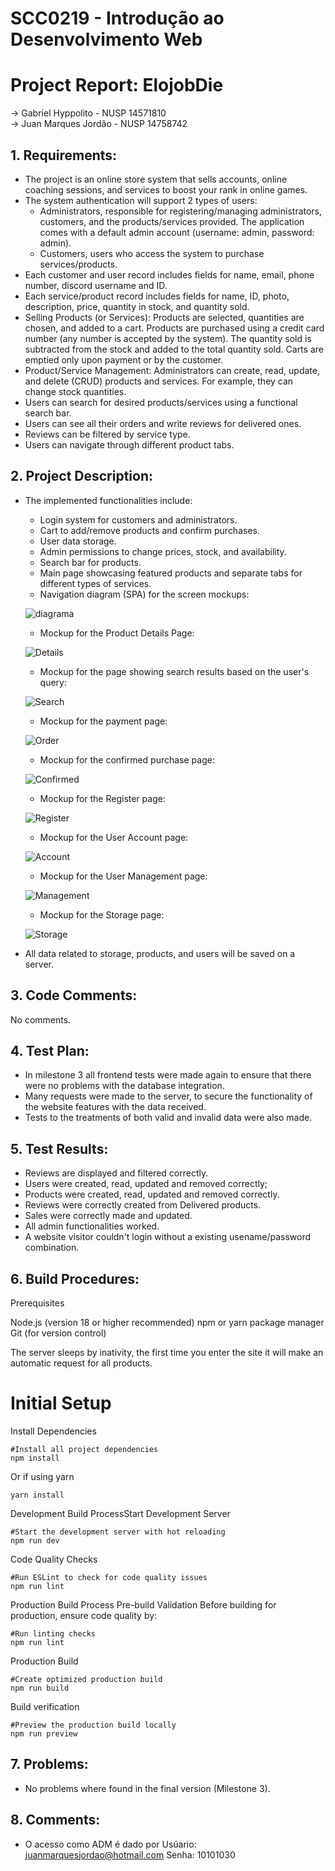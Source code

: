# SCC0219 - Introdução ao Desenvolvimento Web <br/>

# Project Report: ElojobDie
-> Gabriel Hyppolito - NUSP 14571810 </br>
-> Juan Marques Jordão - NUSP 14758742 </br>

## 1. Requirements:
  * The project is an online store system that sells accounts, online coaching sessions, and services to boost your rank in online games.
  * The system authentication will support 2 types of users:
      - Administrators, responsible for registering/managing administrators, customers, and the products/services provided. The application comes with a default admin account (username: admin, password: admin).
      - Customers, users who access the system to purchase services/products.
  * Each customer and user record includes fields for name, email, phone number, discord username and ID.
  * Each service/product record includes fields for name, ID, photo, description, price, quantity in stock, and quantity sold.
  * Selling Products (or Services): Products are selected, quantities are chosen, and added to a cart. Products are purchased using a credit card number (any number is accepted by the system). The quantity sold is subtracted from the stock and added to the total quantity sold. Carts are emptied only upon payment or by the customer.
  * Product/Service Management: Administrators can create, read, update, and delete (CRUD) products and services. For example, they can change stock quantities.
  * Users can search for desired products/services using a functional search bar.
  * Users can see all their orders and write reviews for delivered ones.
  * Reviews can be filtered by service type.
  * Users can navigate through different product tabs.

## 2. Project Description:
  * The implemented functionalities include:
     - Login system for customers and administrators.
     - Cart to add/remove products and confirm purchases.
     - User data storage.
     - Admin permissions to change prices, stock, and availability.
     - Search bar for products.
     - Main page showcasing featured products and separate tabs for different types of services.

    * Navigation diagram (SPA) for the screen mockups:
     <p>
      <img src="Prototypes/diagrama.png" alt="diagrama">
     </p>

    * Mockup for the Product Details Page:
     <p>
      <img src="Prototypes/prodDetails.png" alt="Details"/>
     </p>

    * Mockup for the page showing search results based on the user's query:
     <p>
      <img src="Prototypes/searchResult.png" alt="Search"/>
     </p>

    * Mockup for the payment page:
     <p>
      <img src="Prototypes/orderPage.png" alt="Order"/>
     </p>

    * Mockup for the confirmed purchase page:
     <p>
      <img src="Prototypes/confirmedPage.png" alt="Confirmed"/>
     </p>

    * Mockup for the Register page:
     <p>
      <img src="Prototypes/registerPage.png" alt="Register"/>
     </p>

    * Mockup for the User Account page:
     <p>
      <img src="Prototypes/UserAccount.png" alt="Account"/>
     </p>

    * Mockup for the User Management page:
     <p>
      <img src="Prototypes/userManagement.png" alt="Management"/>
     </p>

    * Mockup for the Storage page:
     <p>
      <img src="Prototypes/storagePage.png" alt="Storage"/>
     </p>
     
   * All data related to storage, products, and users will be saved on a server.

## 3. Code Comments:
No comments.

## 4. Test Plan:
* In milestone 3 all frontend tests were made again to ensure that there were no problems with the database integration.
* Many requests were made to the server, to secure the functionality of the website features with the data received.
* Tests to the treatments of both valid and invalid data were also made.

## 5. Test Results:
* Reviews are displayed and filtered correctly.
* Users were created, read, updated and removed correctly;
* Products were created, read, updated and removed correctly.
* Reviews were correctly created from Delivered products.
* Sales were correctly made and updated.
* All admin functionalities worked.
* A website visitor couldn't login without a existing usename/password combination.

## 6. Build Procedures:
Prerequisites

Node.js (version 18 or higher recommended)
npm or yarn package manager
Git (for version control)

The server sleeps by inativity, the first time you enter the site it will make an automatic request for all products.

# Initial Setup
Install Dependencies
```
#Install all project dependencies
npm install
```
Or if using yarn
```
yarn install
```

Development Build ProcessStart Development Server
```
#Start the development server with hot reloading
npm run dev
```
Code Quality Checks
  ``` 
#Run ESLint to check for code quality issues
npm run lint
```

Production Build Process
Pre-build Validation
Before building for production, ensure code quality by:
```
#Run linting checks
npm run lint
```
Production Build
```
#Create optimized production build
npm run build
```

Build verification
```
#Preview the production build locally
npm run preview
```

## 7. Problems:
* No problems where found in the final version (Milestone 3).

## 8. Comments:
* O acesso como ADM é dado por Usúario: juanmarquesjordao@hotmail.com Senha: 10101030
